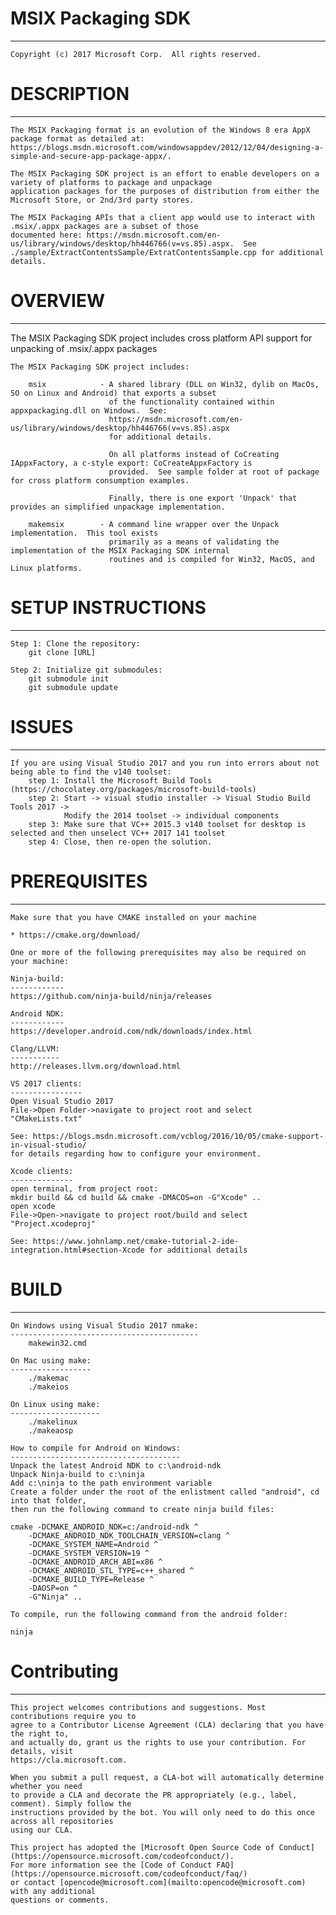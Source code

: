 # MSIX Packaging SDK 
--------------------
    Copyright (c) 2017 Microsoft Corp.  All rights reserved.

# DESCRIPTION
-------------
    The MSIX Packaging format is an evolution of the Windows 8 era AppX package format as detailed at: 
    https://blogs.msdn.microsoft.com/windowsappdev/2012/12/04/designing-a-simple-and-secure-app-package-appx/.  

    The MSIX Packaging SDK project is an effort to enable developers on a variety of platforms to package and unpackage 
    application packages for the purposes of distribution from either the Microsoft Store, or 2nd/3rd party stores.  
    
    The MSIX Packaging APIs that a client app would use to interact with .msix/.appx packages are a subset of those
    documented here: https://msdn.microsoft.com/en-us/library/windows/desktop/hh446766(v=vs.85).aspx.  See 
    ./sample/ExtractContentsSample/ExtratContentsSample.cpp for additional details.


# OVERVIEW
----------
The MSIX Packaging SDK project includes cross platform API support for unpacking of .msix/.appx packages

    The MSIX Packaging SDK project includes:

        msix            - A shared library (DLL on Win32, dylib on MacOs, SO on Linux and Android) that exports a subset
                          of the functionality contained within appxpackaging.dll on Windows.  See:
                          https://msdn.microsoft.com/en-us/library/windows/desktop/hh446766(v=vs.85).aspx
                          for additional details.

                          On all platforms instead of CoCreating IAppxFactory, a c-style export: CoCreateAppxFactory is 
                          provided.  See sample folder at root of package for cross platform consumption examples.

                          Finally, there is one export 'Unpack' that provides an simplified unpackage implementation.
                          
        makemsix        - A command line wrapper over the Unpack implementation.  This tool exists
                          primarily as a means of validating the implementation of the MSIX Packaging SDK internal
                          routines and is compiled for Win32, MacOS, and Linux platforms.

# SETUP INSTRUCTIONS
--------------------
    Step 1: Clone the repository:
        git clone [URL]
        
    Step 2: Initialize git submodules:
        git submodule init
        git submodule update

# ISSUES
--------
    If you are using Visual Studio 2017 and you run into errors about not being able to find the v140 toolset:
        step 1: Install the Microsoft Build Tools (https://chocolatey.org/packages/microsoft-build-tools)
        step 2: Start -> visual studio installer -> Visual Studio Build Tools 2017 -> 
                Modify the 2014 toolset -> individual components 
        step 3: Make sure that VC++ 2015.3 v140 toolset for desktop is selected and then unselect VC++ 2017 141 toolset
        step 4: Close, then re-open the solution.

# PREREQUISITES
---------------
    Make sure that you have CMAKE installed on your machine 

    * https://cmake.org/download/

    One or more of the following prerequisites may also be required on your machine:

    Ninja-build:
    ------------
    https://github.com/ninja-build/ninja/releases

    Android NDK:
    ------------
    https://developer.android.com/ndk/downloads/index.html

    Clang/LLVM:
    -----------
    http://releases.llvm.org/download.html
    
    VS 2017 clients: 
    ----------------
    Open Visual Studio 2017
    File->Open Folder->navigate to project root and select "CMakeLists.txt"

    See: https://blogs.msdn.microsoft.com/vcblog/2016/10/05/cmake-support-in-visual-studio/
    for details regarding how to configure your environment.

    Xcode clients: 
    --------------
    open terminal, from project root:
    mkdir build && cd build && cmake -DMACOS=on -G"Xcode" ..
    open xcode
    File->Open->navigate to project root/build and select "Project.xcodeproj"

    See: https://www.johnlamp.net/cmake-tutorial-2-ide-integration.html#section-Xcode for additional details

# BUILD
-------
    On Windows using Visual Studio 2017 nmake:
    ------------------------------------------
        makewin32.cmd

    On Mac using make: 
    ------------------
        ./makemac
        ./makeios
    
    On Linux using make:
    --------------------
        ./makelinux
        ./makeaosp
    
    How to compile for Android on Windows:
    --------------------------------------
    Unpack the latest Android NDK to c:\android-ndk
    Unpack Ninja-build to c:\ninja
    Add c:\ninja to the path environment variable
    Create a folder under the root of the enlistment called "android", cd into that folder, 
    then run the following command to create ninja build files:

    cmake -DCMAKE_ANDROID_NDK=c:/android-ndk ^
        -DCMAKE_ANDROID_NDK_TOOLCHAIN_VERSION=clang ^
        -DCMAKE_SYSTEM_NAME=Android ^
        -DCMAKE_SYSTEM_VERSION=19 ^
        -DCMAKE_ANDROID_ARCH_ABI=x86 ^
        -DCMAKE_ANDROID_STL_TYPE=c++_shared ^
        -DCMAKE_BUILD_TYPE=Release ^
        -DAOSP=on ^
        -G"Ninja" ..

    To compile, run the following command from the android folder:

    ninja    

# Contributing
--------------
    This project welcomes contributions and suggestions. Most contributions require you to
    agree to a Contributor License Agreement (CLA) declaring that you have the right to,
    and actually do, grant us the rights to use your contribution. For details, visit
    https://cla.microsoft.com.

    When you submit a pull request, a CLA-bot will automatically determine whether you need
    to provide a CLA and decorate the PR appropriately (e.g., label, comment). Simply follow the
    instructions provided by the bot. You will only need to do this once across all repositories 
    using our CLA.

    This project has adopted the [Microsoft Open Source Code of Conduct](https://opensource.microsoft.com/codeofconduct/).
    For more information see the [Code of Conduct FAQ](https://opensource.microsoft.com/codeofconduct/faq/)
    or contact [opencode@microsoft.com](mailto:opencode@microsoft.com) with any additional 
    questions or comments.
